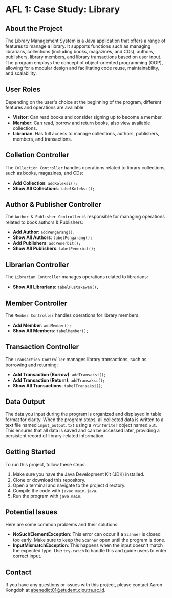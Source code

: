 # AFL 1: Case Study: Library

## About the Project
The Library Management System is a Java application that offers a range of features to manage a library. It supports functions such as managing librarians, collections (including books, magazines, and CDs), authors, publishers, library members, and library transactions based on user input. The program employs the concept of object-oriented programming (OOP), allowing for a modular design and facilitating code reuse, maintainability, and scalability.

## User Roles
Depending on the user's choice at the beginning of the program, different features and operations are available:

- **Visitor**: Can read books and consider signing up to become a member.
- **Member**: Can read, borrow and return books, also view available collections.
- **Librarian**: Has full access to manage collections, authors, publishers, members, and transactions.

## Colletion Controller
The `Collection Controller` handles operations related to library collections, such as books, magazines, and CDs:

- **Add Collection**: `addKoleksi();`
- **Show All Collections**: `tabelKoleksi();`

## Author & Publisher Controller
The `Author & Publisher Controller` is responsible for managing operations related to book authors & Publishers:

- **Add Author**: `addPengarang();`
- **Show All Authors**: `tabelPengarang();`
- **Add Publishers**: `addPenerbit();`
- **Show All Publishers**: `tabelPenerbit();`

## Librarian Controller
The `Librarian Controller` manages operations related to librarians:

- **Show All Librarians**: `tabelPustakawan();`

## Member Controller
The `Member Controller` handles operations for library members:

- **Add Member**: `addMember();`
- **Show All Members**: `tabelMember();`

## Transaction Controller
The `Transaction Controller` manages library transactions, such as borrowing and returning:

- **Add Transaction (Borrow)**: `addTransaksi();`
- **Add Transaction (Return)**: `addTransaksi();`
- **Show All Transactions**: `tabelTransaksi();`

## Data Output
The data you input during the program is organized and displayed in table format for clarity. When the program stops, all collected data is written to a text file named `input_output.txt` using a `PrintWriter` object named `out`. This ensures that all data is saved and can be accessed later, providing a persistent record of library-related information.

## Getting Started
To run this project, follow these steps:
1. Make sure you have the Java Development Kit (JDK) installed.
2. Clone or download this repository.
3. Open a terminal and navigate to the project directory.
4. Compile the code with `javac main.java`.
5. Run the program with `java main`.

## Potential Issues
Here are some common problems and their solutions:
- **NoSuchElementException**: This error can occur if a `Scanner` is closed too early. Make sure to keep the `Scanner` open until the program is done.
- **InputMismatchException**: This happens when the input doesn't match the expected type. Use `try-catch` to handle this and guide users to enter correct input.

## Contact
If you have any questions or issues with this project, please contact Aaron Kongdoh at abenedict01@student.ciputra.ac.id.
